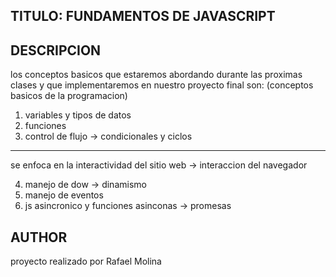 ## TITULO: FUNDAMENTOS DE JAVASCRIPT

## DESCRIPCION

los conceptos basicos que estaremos abordando durante las proximas clases y que implementaremos en nuestro proyecto final son: (conceptos basicos de la programacion)

1. variables y tipos de datos
2. funciones
3. control de flujo -> condicionales y ciclos

--------------------------------------------------------------------------

se enfoca en la interactividad del sitio web -> interaccion del navegador

4. manejo de dow -> dinamismo
5. manejo de eventos 
6. js asincronico y funciones asinconas -> promesas

## AUTHOR

proyecto realizado por Rafael Molina